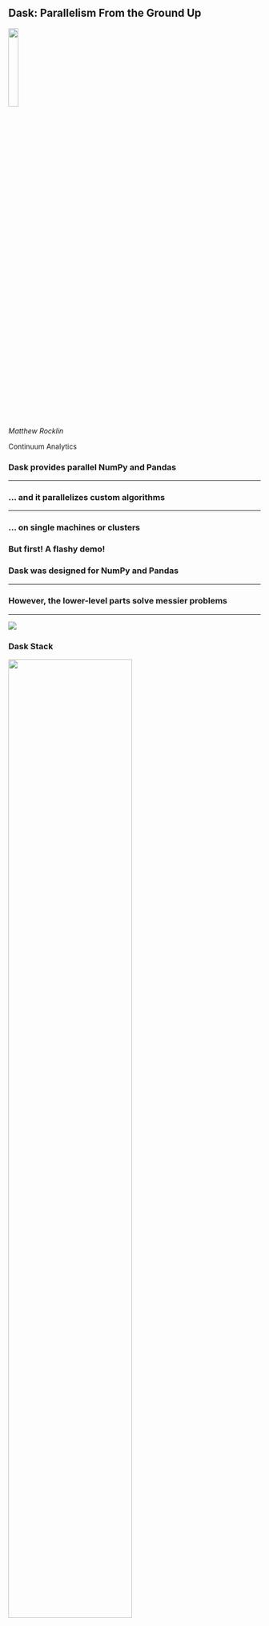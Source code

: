 Dask: Parallelism From the Ground Up
------------------------------------

<img src="images/dask_icon.svg" width=20%>

*Matthew Rocklin*

Continuum Analytics


### Dask provides parallel NumPy and Pandas

<hr>

### ... and it parallelizes custom algorithms

<hr>

### ... on single machines or clusters


### But first!  A flashy demo!



### Dask was designed for NumPy and Pandas

<hr>

### However, the lower-level parts solve messier problems

<hr>

<img src="images/async-comment.png">


### Dask Stack

<img src="images/dask-stack-0.svg" width="70%">


### Dask Stack

<img src="images/dask-stack-1.svg" width="70%">


### Dask Stack

<img src="images/dask-stack-2.svg" width="70%">


### Dask Stack

<img src="images/dask-stack-3.svg" width="70%">


### Dask Stack

<img src="images/dask-stack-4.svg" width="70%">


### Dask Stack

<img src="images/dask-stack-5.svg" width="70%">



### High Level Parallelism

    outputs = collection.filter(predicate)
                        .groupby(key)
                        .map(function)

<hr>

    SELECT city, sum(value)
    WHERE value > 0
    GROUP BY city

<hr>

    solve(A.dot(A.T), x)


### Messy Parallelism

    .
    .

<hr>

    results = {}

    for a in A:
        for b in B:
            if a < b:
                results[a, b] = f(a, b)
            else:
                results[a, b] = g(a, b)

    .


### Messy Parallelism

    from dask import delayed, compute
    .

<hr>

    results = {}

    for a in A:
        for b in B:
            if a < b:
                results[a, b] = delayed(f)(a, b)  # lazily construct graph
            else:
                results[a, b] = delayed(g)(a, b)  # without structure

    results = compute(delayed(results))  # trigger all computation


### dask.delayed

*  Capture a single function evaluation:

        concrete_value = add(1, 2)
        lazy_value     = delayed(add)(1, 2)

*  Link multiple tasks together:

        x = delayed(f)(1)
        y = delayed(f)(2)
        z = delayed(g)(x, y)

    <img src="images/fg-simple.svg" align="right">

*  Combine with loops:

        x = [delayed(f)(i) for i in range(100)]


### Example


### Dask.delayed enables users to take control and responsibility for algorithms

<hr>

### Valuable release valve for users and developers



### Dask.array/dataframe/delayed author task graphs

<hr>

<img src="images/grid_search_schedule-0.png" width="100%">

<hr>

### Now we need to run them efficiently


### Dask.array/dataframe/delayed author task graphs

<hr>

<img src="images/grid_search_schedule.gif" width="100%">

<hr>

### Now we need to run them efficiently


### Task Scheduling

<img src="images/fg-simple.svg">

    x = f(1)
    y = f(2)
    z = g(x, y)

<img src="images/computer-tower.svg" width="15%">
<img src="images/computer-tower.svg" width="15%">


### Dask schedulers target different architectures

<hr>

### Easy swapping enables scaling up *and down*


### Single Machine Scheduler

Stable for a year or so.  Optimized for larger-than-memory use.

*   **Parallel CPU**: Uses multiple threads or processes
*   **Minimizes RAM**: Choose tasks to remove intermediates
*   **Low overhead:** ~100us per task
*   **Concise**: ~600 LOC, stable for ~12 months
*   **Real world workloads**: dask.array, xarray, dask.dataframe, dask.bag,
    Custom projects with dask.delayed


### Distributed Scheduler

<img src="images/scheduler-async-1.svg" width="90%">


### Distributed Scheduler

<img src="images/scheduler-async-2.svg" width="90%">


### Distributed Scheduler

<img src="images/scheduler-async-3.svg" width="90%">


### Distributed Scheduler

<img src="images/scheduler-async-4.svg" width="90%">


### Distributed Scheduler

<img src="images/scheduler-async-5.svg" width="90%">


### Distributed Scheduler

<img src="images/scheduler-async-6.svg" width="90%">


### Distributed Scheduler

<img src="images/scheduler-async-7.svg" width="90%">


### Distributed Scheduler

<img src="images/scheduler-async-8.svg" width="90%">


### Distributed Scheduler

<img src="images/scheduler-async-9.svg" width="90%">


### Distributed Scheduler

<img src="images/scheduler-async-10.svg" width="90%">


### Distributed Scheduler

<img src="images/scheduler-async-11.svg" width="90%">


### Distributed Scheduler

<img src="images/scheduler-async-12.svg" width="90%">


### Distributed Scheduler

<img src="images/scheduler-async-13.svg" width="90%">


### Distributed Scheduler

<img src="images/scheduler-async-14.svg" width="90%">


### Distributed Scheduler

<img src="images/scheduler-async-15.svg" width="90%">


### Distributed Scheduler

*   **Distributed**: One scheduler coordinates many workers
*   **Data local**: Moves computation to correct worker
*   **Asynchronous**: Continuous non-blocking conversation
*   **Multi-user**: Several users share the same system
*   **HDFS Aware**: Works well with HDFS, S3, YARN, etc..
*   **Solidly supports**: dask.array, dask.dataframe, dask.bag, dask.delayed,
    concurrent.futures, ...
*   **Less Concise**: ~3000 LOC Tornado TCP application

    But all of the logic is hackable Python



### Easy to get started

    $ conda install dask distributed
    $ pip install dask[complete] distributed --upgrade

<hr>

    >>> from dask.distributed import Executor
    >>> e = Executor()  # sets up local cluster

<hr>

    $ dask-scheduler

    $ dask-worker scheduler-hostname:8786
    $ dask-worker scheduler-hostname:8786


### Easy to get started

    $ conda install dask distributed -c conda-forge
    $ pip install dask[complete] distributed --upgrade

<hr>

    >>> from dask.distributed import Executor
    >>> e = Executor()  # sets up local cluster

<hr>

    $ dask-scheduler

    $ dask-worker scheduler-hostname:8786
    $ dask-worker scheduler-hostname:8786


### Examples



### Concluding thoughts


### Dask provides parallel NumPy and Pandas

<hr>

### ... and it parallelizes custom algorithms

<hr>

### ... on single machines or clusters


### Schedulers are common, but hidden

*   Task scheduling is ubiquitous in parallel computing

    Examples: MapReduce, Spark, SQL, TensorFlow, Plasma

*   But raw task scheduler is rarely exposed

    Exceptions: Make, Luigi, Airflow

<img src="images/switchboard-operator.jpg" width="60%">


### Don't Parallelize if you don't have to

*  But I need speed ...
    *  Profile first
    *  Use C/Cython/Numba/Julia/...
    *  Use better algorithms, sample
*  But I need to scale ...
    *  Profile first
    *  Use better data structures, sample, stream
*  Yes, but I actually really need to ...
    *  Start with your laptop and concurrent.futures
    *  Then, move up to a heavy workstation
    *  Then, very reluctantly, move to a cluster


### Acknowledgements

*  Countless open source developers
*  SciPy developer community
*  Continuum Analytics
*  XData Program from DARPA

<img src="images/moore.png">

<hr>

### Questions?

<img src="images/grid_search_schedule.gif" width="100%">



<img src="https://zekeriyabesiroglu.files.wordpress.com/2015/04/ekran-resmi-2015-04-29-10-53-12.png"
     align="right"
     width="30%">

### Q: How does Dask differ from Spark?

*  Spark is great
    *  ETL + Database operations
    *  SQL-like streaming
    *  Spark 2.0 is decently fast
    *  Integrate with Java infrastructure
*  Dask is great
    *  Tight integration with NumPy, Pandas, Toolz, SKLearn, ...
    *  Ad-hoc parallelism for custom algorithms
    *  Easy deployment on clusters or laptops
    *  Complement the existing SciPy ecosystem (Dask is lean)
*  Both are great
    *  Similar network designs and scalability limits
    *  Decent Python APIs


### Schedulers are common, but hidden

*   Task scheduling is ubiquitous in parallel computing

    Examples: MapReduce, Spark, SQL, TensorFlow, Plasma

*   But raw task scheduler is rarely exposed

    Exceptions: Make, Luigi, Airflow

<img src="images/switchboard-operator.jpg" width="60%">


### Other Parallel Libraries

*  System
    *  threading, multiprocessing, concurrent.futures
    *  mpi4py, socket/zmq
*  MRJob, PySpark, Some SQL Databases, ...
*  Joblib, IPython Parallel,  ...
*  BLAS, Elemental, ...
*  <strike>Asyncio/Tornado</strike>
